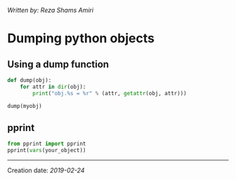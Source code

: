 _Written by: Reza Shams Amiri_
# Dumping python objects

## Using a dump function
``` python
def dump(obj):
    for attr in dir(obj):
        print("obj.%s = %r" % (attr, getattr(obj, attr)))

dump(myobj)
```
## pprint
``` python
from pprint import pprint
pprint(vars(your_object))
```

* * *
Creation date: _2019-02-24_
